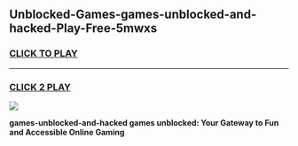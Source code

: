 
## Unblocked-Games-games-unblocked-and-hacked-Play-Free-5mwxs
<h3>
<a href="https://premium76.site?title=games-unblocked-and-hacked&ref=19M">CLICK TO PLAY</a></h3>
<hr>

<h3>
<a href="https://premium76.site?title=games-unblocked-and-hacked&ref=19M">CLICK 2 PLAY</a>
  
</h3>

<a href="https://premium76.site?title=games-unblocked-and-hacked&ref=19M"><img src="https://clearcache.store/games.png"></a>


**games-unblocked-and-hacked games unblocked: Your Gateway to Fun and Accessible Online Gaming**
